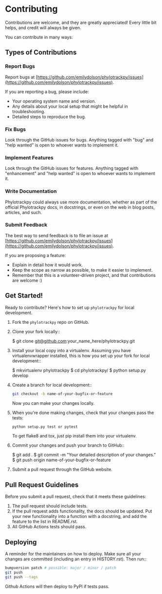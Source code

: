 # Contributing

Contributions are welcome, and they are greatly appreciated! Every little bit
helps, and credit will always be given.

You can contribute in many ways:

## Types of Contributions

### Report Bugs

Report bugs at [https://github.com/emilydolson/phylotrackpy/issues](https://github.com/emilydolson/phylotrackpy/issues).

If you are reporting a bug, please include:

- Your operating system name and version.
- Any details about your local setup that might be helpful in troubleshooting.
- Detailed steps to reproduce the bug.

### Fix Bugs

Look through the GitHub issues for bugs. Anything tagged with "bug" and "help
wanted" is open to whoever wants to implement it.

### Implement Features

Look through the GitHub issues for features. Anything tagged with "enhancement"
and "help wanted" is open to whoever wants to implement it.

### Write Documentation

Phylotrackpy could always use more documentation, whether as part of the
official Phylotrackpy docs, in docstrings, or even on the web in blog posts,
articles, and such.

### Submit Feedback

The best way to send feedback is to file an issue at [https://github.com/emilydolson/phylotrackpy/issues](https://github.com/emilydolson/phylotrackpy/issues).

If you are proposing a feature:

- Explain in detail how it would work.
- Keep the scope as narrow as possible, to make it easier to implement.
- Remember that this is a volunteer-driven project, and that contributions
  are welcome :)

## Get Started!

Ready to contribute? Here's how to set up `phylotrackpy` for local development.

1. Fork the `phylotrackpy` repo on GitHub.
2. Clone your fork locally::

    $ git clone git@github.com:your_name_here/phylotrackpy.git

3. Install your local copy into a virtualenv. Assuming you have virtualenvwrapper installed, this is how you set up your fork for local development::

    $ mkvirtualenv phylotrackpy
    $ cd phylotrackpy/
    $ python setup.py develop

4. Create a branch for local development::

    ```bash
    git checkout -b name-of-your-bugfix-or-feature
    ```

   Now you can make your changes locally.

5. When you're done making changes, check that your changes pass the tests:

    ```bash
    python setup.py test or pytest
    ```

   To get flake8 and tox, just pip install them into your virtualenv.

6. Commit your changes and push your branch to GitHub::

    $ git add .
    $ git commit -m "Your detailed description of your changes."
    $ git push origin name-of-your-bugfix-or-feature

7. Submit a pull request through the GitHub website.

## Pull Request Guidelines

Before you submit a pull request, check that it meets these guidelines:

1. The pull request should include tests.
2. If the pull request adds functionality, the docs should be updated. Put
   your new functionality into a function with a docstring, and add the
   feature to the list in README.rst.
3. All GitHub Actions tests should pass.

## Deploying

A reminder for the maintainers on how to deploy.
Make sure all your changes are committed (including an entry in HISTORY.rst).
Then run::

```bash
bumpversion patch # possible: major / minor / patch
git push
git push --tags
```

Github Actions will then deploy to PyPI if tests pass.
